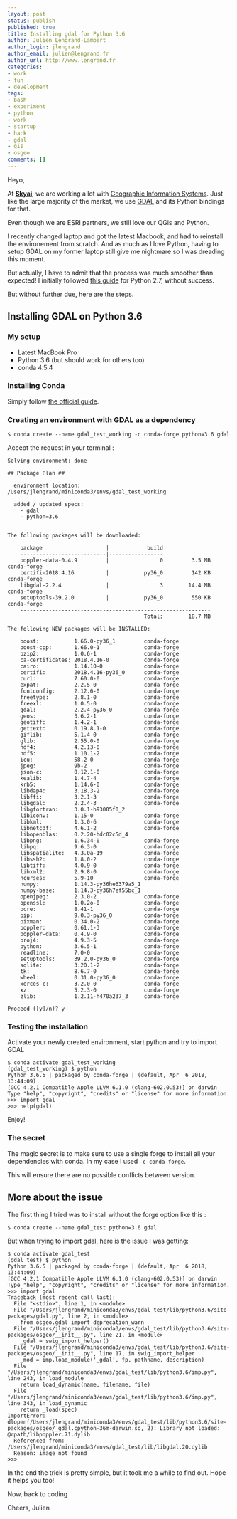 ```yaml
---
layout: post
status: publish
published: true
title: Installing gdal for Python 3.6
author: Julien Lengrand-Lambert
author_login: jlengrand
author_email: julien@lengrand.fr
author_url: http://www.lengrand.fr
categories:
- work
- fun
- development
tags:
- bash
- experiment
- python
- work
- startup
- hack
- gdal
- gis
- osgeo
comments: []
---
```


Heyo, 

At **[Skyai](http://skyai.io/)**, we are working a lot with [Geographic Information Systems](https://en.wikipedia.org/wiki/Geographic_information_system).
Just like the large majority of the market, we use [GDAL](http://www.gdal.org/) and its Python bindings for that. 

Even though we are ESRI partners, we still love our QGis and Python.

I recently changed laptop and got the latest Macbook, and had to reinstall the environement from scratch. And as much as I love Python, having to setup GDAL on my former laptop still give me nightmare so I was dreading this moment.


But actually, I have to admit that the process was much smoother than expected! I initially followed [this guide](https://hackernoon.com/install-python-gdal-using-conda-on-mac-8f320ca36d90) for Python 2.7, without success.

But without further due, here are the steps.


## Installing GDAL on Python 3.6


### My setup

* Latest MacBook Pro
* Python 3.6 (but should work for others too)
* conda 4.5.4

### Installing Conda

Simply follow [the official guide](https://conda.io/docs/user-guide/getting-started.html).

### Creating an environment with GDAL as a dependency

```
$ conda create --name gdal_test_working -c conda-forge python=3.6 gdal
```

Accept the request in your terminal : 

```
Solving environment: done

## Package Plan ##

  environment location: /Users/jlengrand/miniconda3/envs/gdal_test_working

  added / updated specs:
    - gdal
    - python=3.6


The following packages will be downloaded:

    package                    |            build
    ---------------------------|-----------------
    poppler-data-0.4.9         |                0         3.5 MB  conda-forge
    certifi-2018.4.16          |           py36_0         142 KB  conda-forge
    libgdal-2.2.4              |                3        14.4 MB  conda-forge
    setuptools-39.2.0          |           py36_0         550 KB  conda-forge
    ------------------------------------------------------------
                                           Total:        18.7 MB

The following NEW packages will be INSTALLED:

    boost:           1.66.0-py36_1         conda-forge
    boost-cpp:       1.66.0-1              conda-forge
    bzip2:           1.0.6-1               conda-forge
    ca-certificates: 2018.4.16-0           conda-forge
    cairo:           1.14.10-0             conda-forge
    certifi:         2018.4.16-py36_0      conda-forge
    curl:            7.60.0-0              conda-forge
    expat:           2.2.5-0               conda-forge
    fontconfig:      2.12.6-0              conda-forge
    freetype:        2.8.1-0               conda-forge
    freexl:          1.0.5-0               conda-forge
    gdal:            2.2.4-py36_0          conda-forge
    geos:            3.6.2-1               conda-forge
    geotiff:         1.4.2-1               conda-forge
    gettext:         0.19.8.1-0            conda-forge
    giflib:          5.1.4-0               conda-forge
    glib:            2.55.0-0              conda-forge
    hdf4:            4.2.13-0              conda-forge
    hdf5:            1.10.1-2              conda-forge
    icu:             58.2-0                conda-forge
    jpeg:            9b-2                  conda-forge
    json-c:          0.12.1-0              conda-forge
    kealib:          1.4.7-4               conda-forge
    krb5:            1.14.6-0              conda-forge
    libdap4:         3.18.3-2              conda-forge
    libffi:          3.2.1-3               conda-forge
    libgdal:         2.2.4-3               conda-forge
    libgfortran:     3.0.1-h93005f0_2
    libiconv:        1.15-0                conda-forge
    libkml:          1.3.0-6               conda-forge
    libnetcdf:       4.6.1-2               conda-forge
    libopenblas:     0.2.20-hdc02c5d_4
    libpng:          1.6.34-0              conda-forge
    libpq:           9.6.3-0               conda-forge
    libspatialite:   4.3.0a-19             conda-forge
    libssh2:         1.8.0-2               conda-forge
    libtiff:         4.0.9-0               conda-forge
    libxml2:         2.9.8-0               conda-forge
    ncurses:         5.9-10                conda-forge
    numpy:           1.14.3-py36he6379a5_1
    numpy-base:      1.14.3-py36h7ef55bc_1
    openjpeg:        2.3.0-2               conda-forge
    openssl:         1.0.2o-0              conda-forge
    pcre:            8.41-1                conda-forge
    pip:             9.0.3-py36_0          conda-forge
    pixman:          0.34.0-2              conda-forge
    poppler:         0.61.1-3              conda-forge
    poppler-data:    0.4.9-0               conda-forge
    proj4:           4.9.3-5               conda-forge
    python:          3.6.5-1               conda-forge
    readline:        7.0-0                 conda-forge
    setuptools:      39.2.0-py36_0         conda-forge
    sqlite:          3.20.1-2              conda-forge
    tk:              8.6.7-0               conda-forge
    wheel:           0.31.0-py36_0         conda-forge
    xerces-c:        3.2.0-0               conda-forge
    xz:              5.2.3-0               conda-forge
    zlib:            1.2.11-h470a237_3     conda-forge

Proceed ([y]/n)? y
```

### Testing the installation

Activate your newly created environment, start python and try to import GDAL

```
$ conda activate gdal_test_working
(gdal_test_working) $ python
Python 3.6.5 | packaged by conda-forge | (default, Apr  6 2018, 13:44:09)
[GCC 4.2.1 Compatible Apple LLVM 6.1.0 (clang-602.0.53)] on darwin
Type "help", "copyright", "credits" or "license" for more information.
>>> import gdal
>>> help(gdal)
```

Enjoy!


### The secret

The magic secret is to make sure to use a single forge to install all your dependencies with conda.
In my case I used `-c conda-forge`.

This will ensure there are no possible conflicts between version.

## More about the issue

The first thing I tried was to install without the forge option like this : 

```
$ conda create --name gdal_test python=3.6 gdal
```

But when trying to import gdal, here is the issue I was getting: 

```
$ conda activate gdal_test
(gdal_test) $ python
Python 3.6.5 | packaged by conda-forge | (default, Apr  6 2018, 13:44:09)
[GCC 4.2.1 Compatible Apple LLVM 6.1.0 (clang-602.0.53)] on darwin
Type "help", "copyright", "credits" or "license" for more information.
>>> import gdal
Traceback (most recent call last):
  File "<stdin>", line 1, in <module>
  File "/Users/jlengrand/miniconda3/envs/gdal_test/lib/python3.6/site-packages/gdal.py", line 2, in <module>
    from osgeo.gdal import deprecation_warn
  File "/Users/jlengrand/miniconda3/envs/gdal_test/lib/python3.6/site-packages/osgeo/__init__.py", line 21, in <module>
    _gdal = swig_import_helper()
  File "/Users/jlengrand/miniconda3/envs/gdal_test/lib/python3.6/site-packages/osgeo/__init__.py", line 17, in swig_import_helper
    _mod = imp.load_module('_gdal', fp, pathname, description)
  File "/Users/jlengrand/miniconda3/envs/gdal_test/lib/python3.6/imp.py", line 243, in load_module
    return load_dynamic(name, filename, file)
  File "/Users/jlengrand/miniconda3/envs/gdal_test/lib/python3.6/imp.py", line 343, in load_dynamic
    return _load(spec)
ImportError: dlopen(/Users/jlengrand/miniconda3/envs/gdal_test/lib/python3.6/site-packages/osgeo/_gdal.cpython-36m-darwin.so, 2): Library not loaded: @rpath/libpoppler.71.dylib
  Referenced from: /Users/jlengrand/miniconda3/envs/gdal_test/lib/libgdal.20.dylib
  Reason: image not found
>>>
```

In the end the trick is pretty simple, but it took me a while to find out. 
Hope it helps you too!

Now, back to coding

Cheers, 
Julien